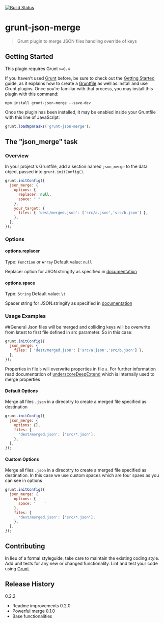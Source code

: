 [![Build Status](https://travis-ci.org/ramiel/grunt-json-merge.svg?branch=master)](https://travis-ci.org/ramiel/grunt-json-merge)

# grunt-json-merge

> Grunt plugin to merge JSON files handling override of keys

## Getting Started
This plugin requires Grunt `>=0.4`

If you haven't used [Grunt](http://gruntjs.com/) before, be sure to check out the [Getting Started](http://gruntjs.com/getting-started) guide, as it explains how to create a [Gruntfile](http://gruntjs.com/sample-gruntfile) as well as install and use Grunt plugins. Once you're familiar with that process, you may install this plugin with this command:

```shell
npm install grunt-json-merge --save-dev
```

Once the plugin has been installed, it may be enabled inside your Gruntfile with this line of JavaScript:

```js
grunt.loadNpmTasks('grunt-json-merge');
```

## The "json_merge" task

### Overview
In your project's Gruntfile, add a section named `json_merge` to the data object passed into `grunt.initConfig()`.

```js
grunt.initConfig({
  json_merge: {
    options: {
      replacer: null,
      space: " "
    },
    your_target: {
      files: { 'dest/merged.json': ['src/a.json','src/b.json'] },
    },
  },
});
```

### Options

#### options.replacer
Type: `Function` or `Array` 
Default value: `null`

Replacer option for JSON.stringify as specified in [documentation](https://developer.mozilla.org/en-US/docs/Web/JavaScript/Reference/Global_Objects/JSON/stringify)

#### options.space
Type: `String`
Default value: `\t`

Spacer string for JSON.stringify as specified in [documentation](https://developer.mozilla.org/en-US/docs/Web/JavaScript/Reference/Global_Objects/JSON/stringify)

### Usage Examples

##General
Json files will be merged and colliding keys will be overwrite from latest to first file defined in src parameter.
So in this case:
```js
grunt.initConfig({
  json_merge: {
    files: { 'dest/merged.json': ['src/a.json','src/b.json'] },
  },
});
```
Properties in file `b` will overwrite properties in file `a`.
For further information read documentation of [underscoreDeepExtend](https://github.com/pygy/underscoreDeepExtend) which is internally used to merge properties


#### Default Options
Merge all files `.json` in a direcotry to create a merged file specified as destination

```js
grunt.initConfig({
  json_merge: {
    options: {},
    files: {
      'dest/merged.json': ['src/*.json'],
    },
  },
});
```

#### Custom Options
Merge all files `.json` in a direcotry to create a merged file specified as destination. In this case we use custom spaces which are four spaes as you can see in options

```js
grunt.initConfig({
  json_merge: {
    options: {
      space: '    '
    },
    files: {
      'dest/merged.json': ['src/*.json'],
    },
  },
});
```

## Contributing
In lieu of a formal styleguide, take care to maintain the existing coding style. Add unit tests for any new or changed functionality. Lint and test your code using [Grunt](http://gruntjs.com/).

## Release History
0.2.2
  - Readme improvements
0.2.0
  - Powerful merge
0.1.0
  - Base functionalities
